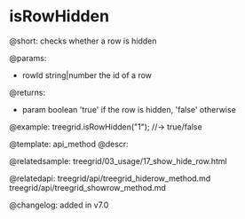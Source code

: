 isRowHidden
=============

@short: checks whether a row is hidden


@params:
- rowId	    string|number   the id of a row   


@returns:
- param	boolean     'true' if the row is hidden, 'false' otherwise


@example:
treegrid.isRowHidden("1"); //-> true/false


@template: api_method
@descr:

@relatedsample: treegrid/03_usage/17_show_hide_row.html

@relatedapi: 
treegrid/api/treegrid_hiderow_method.md
treegrid/api/treegrid_showrow_method.md

@changelog:
added in v7.0

